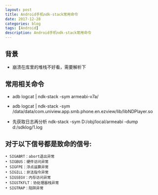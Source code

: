 ```yaml
---
layout: post
title: Android手机ndk-stack常用命令
date: 2017-12-28
categories: blog
tags: [Android]
description: Android手机ndk-stack常用命令
---
```



## 背景

- 崩溃在库里的堆栈不好看，需要解析下

## 常用相关命令

- adb logcat | ndk-stack -sym armeabi-v7a/
- adb logcat | ndk-stack -sym /data/data/com.uniview.app.smb.phone.en.ezview/lib/libNDPlayer.so

- 先获取日志再分析
ndk-stack -sym D:/obj/local/armeabi -dump d:/sdklog/1.log


## 对于以下信号都是致命的信号:
	• SIGABRT：abort退出异常
	• SIGBUS：硬件访问异常
	• SIGFPE：浮点运算异常
	• SIGILL：非法指令异常
	• SIGSEGV：内存访问异常
	• SIGSTKFLT：协处理器栈异常
	• SIGTRAP：陷阱异常
